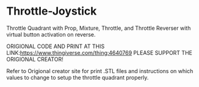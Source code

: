 # Throttle-Joystick
Throttle Quadrant with Prop, Mixture, Throttle, and Throttle Reverser with virtual button activation on reverse.

ORIGIONAL CODE AND PRINT AT THIS LINK:https://www.thingiverse.com/thing:4640769 PLEASE SUPPORT THE ORIGIONAL CREATOR!

Refer to Origional creator site for print .STL files and instructions on which values to change to setup the throttle quadrant properly.
